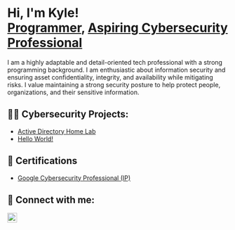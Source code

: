 <h1>Hi, I'm Kyle! <br/><a href="https://github.com/ktrebbien">Programmer</a>, <a href="https://www.linkedin.com/in/kyletrebbien/">Aspiring Cybersecurity Professional</a></h1>

I am a highly adaptable and detail-oriented tech professional with a strong programming background. I am enthusiastic about information security and ensuring asset confidentiality, integrity, and availability while mitigating risks. I value maintaining a strong security posture to help protect people, organizations, and their sensitive information.

<h2>👨‍💻 Cybersecurity Projects:</h2>

- [Active Directory Home Lab](https://github.com/ktrebbien/LABURL)
- [Hello World!](https://github.com/ktrebbien/LABURL)

<h2>📜 Certifications </h2>

- [Google Cybersecurity Professional (IP)](https://www.coursera.org/professional-certificates/google-cybersecurity)

<h2> 🤳 Connect with me:</h2>

[<img align="left" alt="JoshMadakor | LinkedIn" width="22px" src="https://cdn.jsdelivr.net/npm/simple-icons@v3/icons/linkedin.svg" />][linkedin]

[linkedin]: https://linkedin.com/in/kyletrebbien

<!--
**ktrebbien/ktrebbien** is a ✨ _special_ ✨ repository because its `README.md` (this file) appears on your GitHub profile.

Here are some ideas to get you started:

- 🔭 I’m currently working on ...
- 🌱 I’m currently learning ...
- 👯 I’m looking to collaborate on ...
- 🤔 I’m looking for help with ...
- 💬 Ask me about ...
- 📫 How to reach me: ...
- 😄 Pronouns: ...
- ⚡ Fun fact: ...
-->

